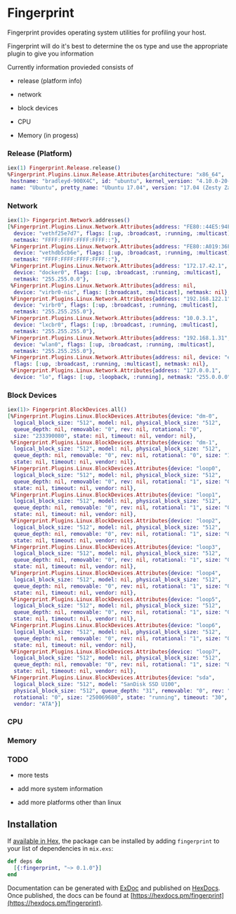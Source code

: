# Fingerprint

Fingerprint provides operating system utilities for profiling your host.

Fingerprint will do it's best to determine the os type and use the appropriate plugin to give you information

Currently information provieded consists of

* release (platform info)

* network

* block devices

* CPU

* Memory (in progess)


### Release (Platform)

```elixir
iex(1) Fingerprint.Release.release()
%Fingerprint.Plugins.Linux.Release.Attributes{architecture: "x86_64",
 hostname: "bradleyd-900X4C", id: "ubuntu", kernel_version: "4.10.0-20-generic",
 name: "Ubuntu", pretty_name: "Ubuntu 17.04", version: "17.04 (Zesty Zapus)"}
```

### Network

```elixir
iex(1)> Fingerprint.Network.addresses()
[%Fingerprint.Plugins.Linux.Network.Attributes{address: "FE80::44E5:94FF:FE4D:91C8",
  device: "vethf25e7d7", flags: [:up, :broadcast, :running, :multicast],
  netmask: "FFFF:FFFF:FFFF:FFFF::"},
 %Fingerprint.Plugins.Linux.Network.Attributes{address: "FE80::A019:36FF:FEE5:6ABE",
  device: "vethdb5cb6e", flags: [:up, :broadcast, :running, :multicast],
  netmask: "FFFF:FFFF:FFFF:FFFF::"},
 %Fingerprint.Plugins.Linux.Network.Attributes{address: "172.17.42.1",
  device: "docker0", flags: [:up, :broadcast, :running, :multicast],
  netmask: "255.255.0.0"},
 %Fingerprint.Plugins.Linux.Network.Attributes{address: nil,
  device: "virbr0-nic", flags: [:broadcast, :multicast], netmask: nil},
 %Fingerprint.Plugins.Linux.Network.Attributes{address: "192.168.122.1",
  device: "virbr0", flags: [:up, :broadcast, :running, :multicast],
  netmask: "255.255.255.0"},
 %Fingerprint.Plugins.Linux.Network.Attributes{address: "10.0.3.1",
  device: "lxcbr0", flags: [:up, :broadcast, :running, :multicast],
  netmask: "255.255.255.0"},
 %Fingerprint.Plugins.Linux.Network.Attributes{address: "192.168.1.31",
  device: "wlan0", flags: [:up, :broadcast, :running, :multicast],
  netmask: "255.255.255.0"},
 %Fingerprint.Plugins.Linux.Network.Attributes{address: nil, device: "eth0",
  flags: [:up, :broadcast, :running, :multicast], netmask: nil},
 %Fingerprint.Plugins.Linux.Network.Attributes{address: "127.0.0.1",
  device: "lo", flags: [:up, :loopback, :running], netmask: "255.0.0.0"}]
```

### Block Devices

```elixir
iex(1)> Fingerprint.BlockDevices.all()
[%Fingerprint.Plugins.Linux.BlockDevices.Attributes{device: "dm-0",
  logical_block_size: "512", model: nil, physical_block_size: "512",
  queue_depth: nil, removable: "0", rev: nil, rotational: "0",
  size: "233390080", state: nil, timeout: nil, vendor: nil},
 %Fingerprint.Plugins.Linux.BlockDevices.Attributes{device: "dm-1",
  logical_block_size: "512", model: nil, physical_block_size: "512",
  queue_depth: nil, removable: "0", rev: nil, rotational: "0", size: "16171008",
  state: nil, timeout: nil, vendor: nil},
 %Fingerprint.Plugins.Linux.BlockDevices.Attributes{device: "loop0",
  logical_block_size: "512", model: nil, physical_block_size: "512",
  queue_depth: nil, removable: "0", rev: nil, rotational: "1", size: "0",
  state: nil, timeout: nil, vendor: nil},
 %Fingerprint.Plugins.Linux.BlockDevices.Attributes{device: "loop1",
  logical_block_size: "512", model: nil, physical_block_size: "512",
  queue_depth: nil, removable: "0", rev: nil, rotational: "1", size: "0",
  state: nil, timeout: nil, vendor: nil},
 %Fingerprint.Plugins.Linux.BlockDevices.Attributes{device: "loop2",
  logical_block_size: "512", model: nil, physical_block_size: "512",
  queue_depth: nil, removable: "0", rev: nil, rotational: "1", size: "0",
  state: nil, timeout: nil, vendor: nil},
 %Fingerprint.Plugins.Linux.BlockDevices.Attributes{device: "loop3",
  logical_block_size: "512", model: nil, physical_block_size: "512",
  queue_depth: nil, removable: "0", rev: nil, rotational: "1", size: "0",
  state: nil, timeout: nil, vendor: nil},
 %Fingerprint.Plugins.Linux.BlockDevices.Attributes{device: "loop4",
  logical_block_size: "512", model: nil, physical_block_size: "512",
  queue_depth: nil, removable: "0", rev: nil, rotational: "1", size: "0",
  state: nil, timeout: nil, vendor: nil},
 %Fingerprint.Plugins.Linux.BlockDevices.Attributes{device: "loop5",
  logical_block_size: "512", model: nil, physical_block_size: "512",
  queue_depth: nil, removable: "0", rev: nil, rotational: "1", size: "0",
  state: nil, timeout: nil, vendor: nil},
 %Fingerprint.Plugins.Linux.BlockDevices.Attributes{device: "loop6",
  logical_block_size: "512", model: nil, physical_block_size: "512",
  queue_depth: nil, removable: "0", rev: nil, rotational: "1", size: "0",
  state: nil, timeout: nil, vendor: nil},
 %Fingerprint.Plugins.Linux.BlockDevices.Attributes{device: "loop7",
  logical_block_size: "512", model: nil, physical_block_size: "512",
  queue_depth: nil, removable: "0", rev: nil, rotational: "1", size: "0",
  state: nil, timeout: nil, vendor: nil},
 %Fingerprint.Plugins.Linux.BlockDevices.Attributes{device: "sda",
  logical_block_size: "512", model: "SanDisk SSD U100",
  physical_block_size: "512", queue_depth: "31", removable: "0", rev: "6.04",
  rotational: "0", size: "250069680", state: "running", timeout: "30",
  vendor: "ATA"}]
```

### CPU

### Memory


### TODO

* more tests

* add more system information

* add more platforms other than linux

## Installation

If [available in Hex](https://hex.pm/docs/publish), the package can be installed
by adding `fingerprint` to your list of dependencies in `mix.exs`:

```elixir
def deps do
  [{:fingerprint, "~> 0.1.0"}]
end
```

Documentation can be generated with [ExDoc](https://github.com/elixir-lang/ex_doc)
and published on [HexDocs](https://hexdocs.pm). Once published, the docs can
be found at [https://hexdocs.pm/fingerprint](https://hexdocs.pm/fingerprint).

